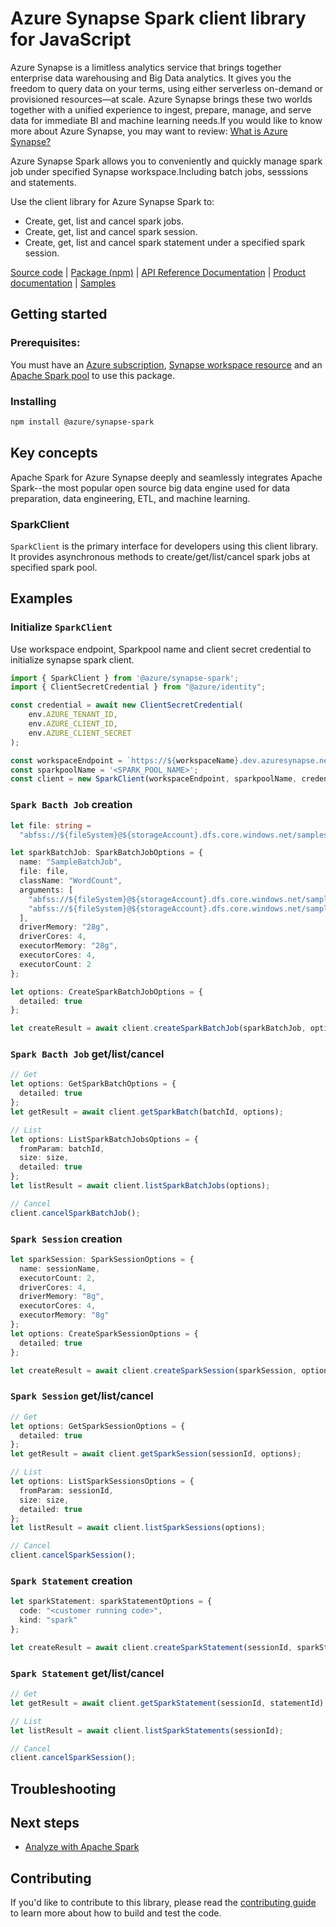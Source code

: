 # Azure Synapse Spark client library for JavaScript

Azure Synapse is a limitless analytics service that brings together enterprise data warehousing and Big Data analytics. It gives you the freedom to query data on your terms, using either serverless on-demand or provisioned resources—at scale. Azure Synapse brings these two worlds together with a unified experience to ingest, prepare, manage, and serve data for immediate BI and machine learning needs.If you would like to know more about Azure Synapse, you may want to review: [What is Azure Synapse?](https://docs.microsoft.com/en-us/azure/synapse-analytics/overview-what-is)

Azure Synapse Spark allows you to conveniently and quickly manage spark job under specified Synapse workspace.Including batch jobs, sesssions and statements.

Use the client library for Azure Synapse Spark to:

- Create, get, list and cancel spark jobs.
- Create, get, list and cancel spark session.
- Create, get, list and cancel spark statement under a specified spark session.

[Source code]() | [Package (npm)]() | [API Reference Documentation]() | [Product documentation](https://docs.microsoft.com/en-us/azure/synapse-analytics/overview-what-is) | [Samples]()

## Getting started

### Prerequisites:

You must have an [Azure subscription](https://azure.microsoft.com/free/),
[Synapse workspace resource](https://docs.microsoft.com/en-us/azure/synapse-analytics/get-started-create-workspace) and an [Apache Spark pool](https://docs.microsoft.com/en-us/azure/synapse-analytics/quickstart-create-apache-spark-pool-portal) to use this package.

### Installing

```bash
npm install @azure/synapse-spark
```

## Key concepts

Apache Spark for Azure Synapse deeply and seamlessly integrates Apache Spark--the most popular open source big data engine used for data preparation, data engineering, ETL, and machine learning.

### SparkClient

`SparkClient` is the primary interface for developers using this client library. It provides asynchronous methods to create/get/list/cancel spark jobs at specified spark pool.

## Examples

### Initialize `SparkClient`

Use workspace endpoint, Sparkpool name and client secret credential to initialize synapse spark client.

```TypeScript
import { SparkClient } from '@azure/synapse-spark';
import { ClientSecretCredential } from "@azure/identity";

const credential = await new ClientSecretCredential(
    env.AZURE_TENANT_ID,
    env.AZURE_CLIENT_ID,
    env.AZURE_CLIENT_SECRET
);

const workspaceEndpoint = `https://${workspaceName}.dev.azuresynapse.net`;
const sparkpoolName = '<SPARK_POOL_NAME>';
const client = new SparkClient(workspaceEndpoint, sparkpoolName, credential);
```

### `Spark Bacth Job` creation

```typescript
let file: string =
  "abfss://${fileSystem}@${storageAccount}.dfs.core.windows.net/samples/java/wordcount/wordcount.jar";

let sparkBatchJob: SparkBatchJobOptions = {
  name: "SampleBatchJob",
  file: file,
  className: "WordCount",
  arguments: [
    "abfss://${fileSystem}@${storageAccount}.dfs.core.windows.net/samples/java/wordcount/shakespeare.txt",
    "abfss://${fileSystem}@${storageAccount}.dfs.core.windows.net/samples/java/wordcount/result/"
  ],
  driverMemory: "28g",
  driverCores: 4,
  executorMemory: "28g",
  executorCores: 4,
  executorCount: 2
};

let options: CreateSparkBatchJobOptions = {
  detailed: true
};

let createResult = await client.createSparkBatchJob(sparkBatchJob, options);
```

### `Spark Bacth Job` get/list/cancel

```typescript
// Get
let options: GetSparkBatchOptions = {
  detailed: true
};
let getResult = await client.getSparkBatch(batchId, options);

// List
let options: ListSparkBatchJobsOptions = {
  fromParam: batchId,
  size: size,
  detailed: true
};
let listResult = await client.listSparkBatchJobs(options);

// Cancel
client.cancelSparkBatchJob();
```

### `Spark Session` creation

```typescript
let sparkSession: SparkSessionOptions = {
  name: sessionName,
  executorCount: 2,
  driverCores: 4,
  driverMemory: "8g",
  executorCores: 4,
  executorMemory: "8g"
};
let options: CreateSparkSessionOptions = {
  detailed: true
};

let createResult = await client.createSparkSession(sparkSession, options);
```

### `Spark Session` get/list/cancel

```typescript
// Get
let options: GetSparkSessionOptions = {
  detailed: true
};
let getResult = await client.getSparkSession(sessionId, options);

// List
let options: ListSparkSessionsOptions = {
  fromParam: sessionId,
  size: size,
  detailed: true
};
let listResult = await client.listSparkSessions(options);

// Cancel
client.cancelSparkSession();
```

### `Spark Statement` creation

```typescript
let sparkStatement: sparkStatementOptions = {
  code: "<customer running code>",
  kind: "spark"
};

let createResult = await client.createSparkStatement(sessionId, sparkStatement);
```

### `Spark Statement` get/list/cancel

```typescript
// Get
let getResult = await client.getSparkStatement(sessionId, statementId);

// List
let listResult = await client.listSparkStatements(sessionId);

// Cancel
client.cancelSparkSession();
```

## Troubleshooting

## Next steps

- [Analyze with Apache Spark](https://docs.microsoft.com/en-us/azure/synapse-analytics/get-started-analyze-spark)

## Contributing

If you'd like to contribute to this library, please read the [contributing guide](https://github.com/Azure/azure-sdk-for-js/blob/master/CONTRIBUTING.md) to learn more about how to build and test the code.
